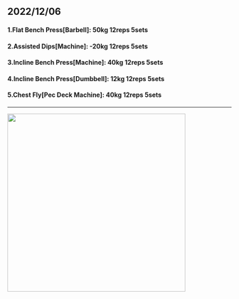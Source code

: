 ## 2022/12/06
#### 1.Flat Bench Press\[Barbell\]: 50kg 12reps 5sets
#### 2.Assisted Dips\[Machine\]: -20kg 12reps 5sets
#### 3.Incline Bench Press\[Machine\]: 40kg 12reps 5sets
#### 4.Incline Bench Press\[Dumbbell\]: 12kg 12reps 5sets
#### 5.Chest Fly\[Pec Deck Machine\]: 40kg 12reps 5sets

---

<img src='../_resources/__067.png' width='400px' />

